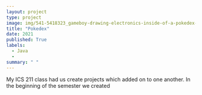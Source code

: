 ```yaml
---
layout: project
type: project
image: img/541-5418323_gameboy-drawing-electronics-inside-of-a-pokedex-hd.png
title: "Pokedex"
date: 2021
published: True
labels:
  - Java
  - 
summary: " "
---
```


My ICS 211 class had us create projects which added on to one another. In the beginning of the semester we created
